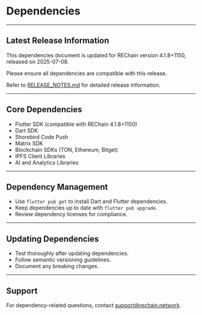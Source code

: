 # Dependencies

---

## Latest Release Information

This dependencies document is updated for REChain version 4.1.8+1150, released on 2025-07-08.

Please ensure all dependencies are compatible with this release.

Refer to [RELEASE_NOTES.md](./RELEASE_NOTES.md) for detailed release information.

---

## Core Dependencies

- Flutter SDK (compatible with REChain 4.1.8+1150)
- Dart SDK
- Shorebird Code Push
- Matrix SDK
- Blockchain SDKs (TON, Ethereum, Bitget)
- IPFS Client Libraries
- AI and Analytics Libraries

---

## Dependency Management

- Use `flutter pub get` to install Dart and Flutter dependencies.
- Keep dependencies up to date with `flutter pub upgrade`.
- Review dependency licenses for compliance.

---

## Updating Dependencies

- Test thoroughly after updating dependencies.
- Follow semantic versioning guidelines.
- Document any breaking changes.

---

## Support

For dependency-related questions, contact support@rechain.network.
